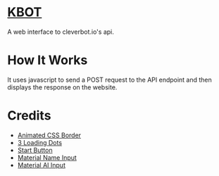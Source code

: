 # [KBOT](https://bot.kaustav.ml)

A web interface to cleverbot.io's api.


# How It Works

It uses javascript to send a POST request to the API endpoint and then displays the response on the website.

# Credits

 - [Animated CSS Border](https://codepen.io/mike-schultz/pen/NgQvGO)
 - [3 Loading Dots](https://codepen.io/mattonit/pen/vLoddq)
 - [Start Button](https://codepen.io/kathykato/pen/rZRaNe)
 - [Material Name Input](https://codepen.io/omariosouto/pen/LbENBr)
 - [Material AI Input](https://codepen.io/anon/pen/bOqoep)
